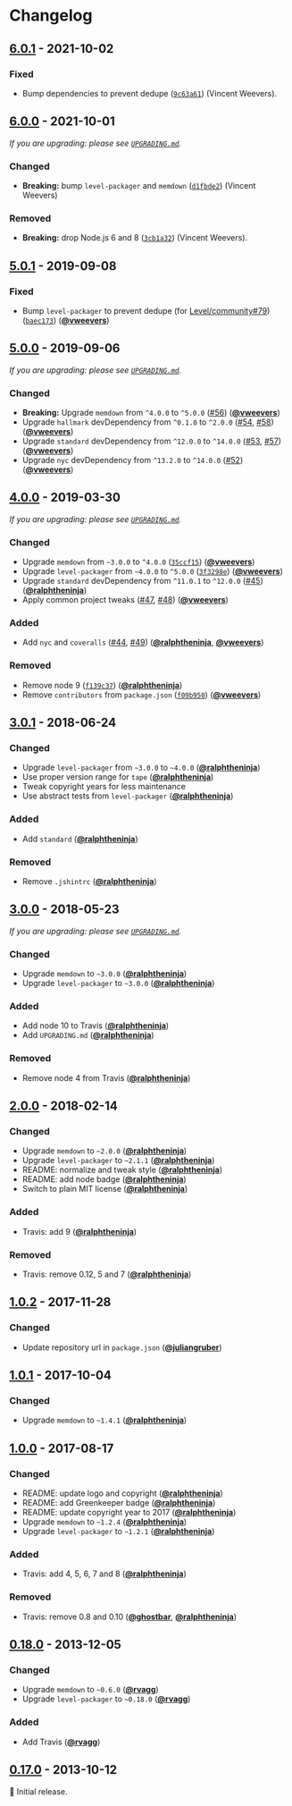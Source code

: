 # Changelog

## [6.0.1] - 2021-10-02

### Fixed

- Bump dependencies to prevent dedupe ([`9c63a61`](https://github.com/Level/mem/commit/9c63a61)) (Vincent Weevers).

## [6.0.0] - 2021-10-01

_If you are upgrading: please see [`UPGRADING.md`](UPGRADING.md)._

### Changed

- **Breaking:** bump `level-packager` and `memdown` ([`d1fbde2`](https://github.com/Level/mem/commit/d1fbde2)) (Vincent Weevers)

### Removed

- **Breaking:** drop Node.js 6 and 8 ([`3cb1a32`](https://github.com/Level/mem/commit/3cb1a32)) (Vincent Weevers).

## [5.0.1] - 2019-09-08

### Fixed

- Bump `level-packager` to prevent dedupe (for [Level/community#79](https://github.com/Level/community/issues/79)) ([`baec173`](https://github.com/Level/mem/commit/baec173)) ([**@vweevers**](https://github.com/vweevers))

## [5.0.0] - 2019-09-06

_If you are upgrading: please see [`UPGRADING.md`](UPGRADING.md)._

### Changed

- **Breaking:** Upgrade `memdown` from `^4.0.0` to `^5.0.0` ([#56](https://github.com/Level/mem/issues/56)) ([**@vweevers**](https://github.com/vweevers))
- Upgrade `hallmark` devDependency from `^0.1.0` to `^2.0.0` ([#54](https://github.com/Level/mem/issues/54), [#58](https://github.com/Level/mem/issues/58)) ([**@vweevers**](https://github.com/vweevers))
- Upgrade `standard` devDependency from `^12.0.0` to `^14.0.0` ([#53](https://github.com/Level/mem/issues/53), [#57](https://github.com/Level/mem/issues/57)) ([**@vweevers**](https://github.com/vweevers))
- Upgrade `nyc` devDependency from `^13.2.0` to `^14.0.0` ([#52](https://github.com/Level/mem/issues/52)) ([**@vweevers**](https://github.com/vweevers))

## [4.0.0] - 2019-03-30

_If you are upgrading: please see [`UPGRADING.md`](UPGRADING.md)._

### Changed

- Upgrade `memdown` from `~3.0.0` to `^4.0.0` ([`35ccf15`](https://github.com/Level/mem/commit/35ccf15)) ([**@vweevers**](https://github.com/vweevers))
- Upgrade `level-packager` from `~4.0.0` to `^5.0.0` ([`3f3298e`](https://github.com/Level/mem/commit/3f3298e)) ([**@vweevers**](https://github.com/vweevers))
- Upgrade `standard` devDependency from `^11.0.1` to `^12.0.0` ([#45](https://github.com/Level/mem/issues/45)) ([**@ralphtheninja**](https://github.com/ralphtheninja))
- Apply common project tweaks ([#47](https://github.com/Level/mem/issues/47), [#48](https://github.com/Level/mem/issues/48)) ([**@vweevers**](https://github.com/vweevers))

### Added

- Add `nyc` and `coveralls` ([#44](https://github.com/Level/mem/issues/44), [#49](https://github.com/Level/mem/issues/49)) ([**@ralphtheninja**](https://github.com/ralphtheninja), [**@vweevers**](https://github.com/vweevers))

### Removed

- Remove node 9 ([`f139c37`](https://github.com/Level/mem/commit/f139c37)) ([**@ralphtheninja**](https://github.com/ralphtheninja))
- Remove `contributors` from `package.json` ([`f09b950`](https://github.com/Level/mem/commit/f09b950)) ([**@vweevers**](https://github.com/vweevers))

## [3.0.1] - 2018-06-24

### Changed

- Upgrade `level-packager` from `~3.0.0` to `~4.0.0` ([**@ralphtheninja**](https://github.com/ralphtheninja))
- Use proper version range for `tape` ([**@ralphtheninja**](https://github.com/ralphtheninja))
- Tweak copyright years for less maintenance
- Use abstract tests from `level-packager` ([**@ralphtheninja**](https://github.com/ralphtheninja))

### Added

- Add `standard` ([**@ralphtheninja**](https://github.com/ralphtheninja))

### Removed

- Remove `.jshintrc` ([**@ralphtheninja**](https://github.com/ralphtheninja))

## [3.0.0] - 2018-05-23

_If you are upgrading: please see [`UPGRADING.md`](UPGRADING.md)._

### Changed

- Upgrade `memdown` to `~3.0.0` ([**@ralphtheninja**](https://github.com/ralphtheninja))
- Upgrade `level-packager` to `~3.0.0` ([**@ralphtheninja**](https://github.com/ralphtheninja))

### Added

- Add node 10 to Travis ([**@ralphtheninja**](https://github.com/ralphtheninja))
- Add `UPGRADING.md` ([**@ralphtheninja**](https://github.com/ralphtheninja))

### Removed

- Remove node 4 from Travis ([**@ralphtheninja**](https://github.com/ralphtheninja))

## [2.0.0] - 2018-02-14

### Changed

- Upgrade `memdown` to `~2.0.0` ([**@ralphtheninja**](https://github.com/ralphtheninja))
- Upgrade `level-packager` to `~2.1.1` ([**@ralphtheninja**](https://github.com/ralphtheninja))
- README: normalize and tweak style ([**@ralphtheninja**](https://github.com/ralphtheninja))
- README: add node badge ([**@ralphtheninja**](https://github.com/ralphtheninja))
- Switch to plain MIT license ([**@ralphtheninja**](https://github.com/ralphtheninja))

### Added

- Travis: add 9 ([**@ralphtheninja**](https://github.com/ralphtheninja))

### Removed

- Travis: remove 0.12, 5 and 7 ([**@ralphtheninja**](https://github.com/ralphtheninja))

## [1.0.2] - 2017-11-28

### Changed

- Update repository url in `package.json` ([**@juliangruber**](https://github.com/juliangruber))

## [1.0.1] - 2017-10-04

### Changed

- Upgrade `memdown` to `~1.4.1` ([**@ralphtheninja**](https://github.com/ralphtheninja))

## [1.0.0] - 2017-08-17

### Changed

- README: update logo and copyright ([**@ralphtheninja**](https://github.com/ralphtheninja))
- README: add Greenkeeper badge ([**@ralphtheninja**](https://github.com/ralphtheninja))
- README: update copyright year to 2017 ([**@ralphtheninja**](https://github.com/ralphtheninja))
- Upgrade `memdown` to `~1.2.4` ([**@ralphtheninja**](https://github.com/ralphtheninja))
- Upgrade `level-packager` to `~1.2.1` ([**@ralphtheninja**](https://github.com/ralphtheninja))

### Added

- Travis: add 4, 5, 6, 7 and 8 ([**@ralphtheninja**](https://github.com/ralphtheninja))

### Removed

- Travis: remove 0.8 and 0.10 ([**@ghostbar**](https://github.com/ghostbar), [**@ralphtheninja**](https://github.com/ralphtheninja))

## [0.18.0] - 2013-12-05

### Changed

- Upgrade `memdown` to `~0.6.0` ([**@rvagg**](https://github.com/rvagg))
- Upgrade `level-packager` to `~0.18.0` ([**@rvagg**](https://github.com/rvagg))

### Added

- Add Travis ([**@rvagg**](https://github.com/rvagg))

## [0.17.0] - 2013-10-12

:seedling: Initial release.

[6.0.1]: https://github.com/Level/mem/releases/tag/v6.0.1

[6.0.0]: https://github.com/Level/mem/releases/tag/v6.0.0

[5.0.1]: https://github.com/Level/mem/releases/tag/v5.0.1

[5.0.0]: https://github.com/Level/mem/releases/tag/v5.0.0

[4.0.0]: https://github.com/Level/mem/releases/tag/v4.0.0

[3.0.1]: https://github.com/Level/mem/releases/tag/v3.0.1

[3.0.0]: https://github.com/Level/mem/releases/tag/v3.0.0

[2.0.0]: https://github.com/Level/mem/releases/tag/v2.0.0

[1.0.2]: https://github.com/Level/mem/releases/tag/v1.0.2

[1.0.1]: https://github.com/Level/mem/releases/tag/v1.0.1

[1.0.0]: https://github.com/Level/mem/releases/tag/v1.0.0

[0.18.0]: https://github.com/Level/mem/releases/tag/v0.18.0

[0.17.0]: https://github.com/Level/mem/releases/tag/0.17.0
